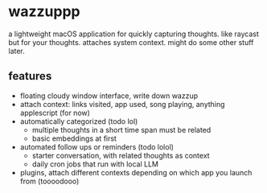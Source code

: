 # wazzuppp

a lightweight macOS application for quickly capturing thoughts. like raycast but for your thoughts. attaches system context. might do some other stuff later.

## features

- floating cloudy window interface, write down wazzup
- attach context: links visited, app used, song playing, anything applescript (for now)
- automatically categorized (todo lol)
  - multiple thoughts in a short time span must be related
  - basic embeddings at first
- automated follow ups or reminders (todo lolol)
  - starter conversation, with related thoughts as context
  - daily cron jobs that run with local LLM
- plugins, attach different contexts depending on which app you launch from (toooodooo)
